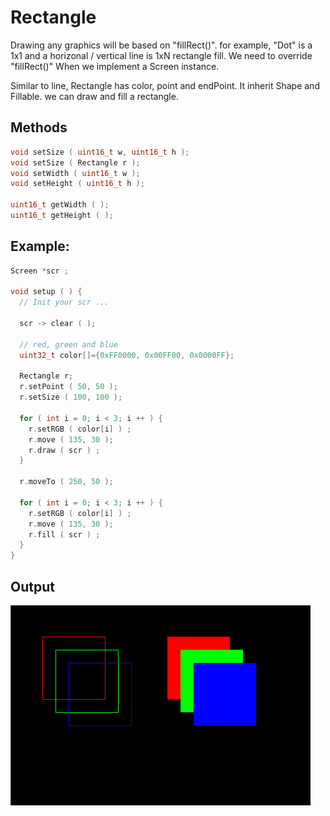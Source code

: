 # Rectangle

Drawing any graphics will be based on "fillRect()". for example, "Dot" is a 1x1 and a horizonal / vertical line is 1xN rectangle fill. We need to override "fillRect()" When we implement a Screen instance.

Similar to line, Rectangle has color, point and endPoint.
It inherit Shape and Fillable. we can draw and fill a rectangle.

## Methods
```cpp
void setSize ( uint16_t w, uint16_t h );
void setSize ( Rectangle r );
void setWidth ( uint16_t w );
void setHeight ( uint16_t h );

uint16_t getWidth ( );
uint16_t getHeight ( );
```
## Example:
```cpp
Screen *scr ;

void setup ( ) {
  // Init your scr ...
  
  scr -> clear ( );

  // red, green and blue
  uint32_t color[]={0xFF0000, 0x00FF00, 0x0000FF};

  Rectangle r;
  r.setPoint ( 50, 50 );
  r.setSize ( 100, 100 );

  for ( int i = 0; i < 3; i ++ ) {
    r.setRGB ( color[i] ) ;
    r.move ( 135, 30 );
    r.draw ( scr ) ;
  }

  r.moveTo ( 250, 50 );

  for ( int i = 0; i < 3; i ++ ) {
    r.setRGB ( color[i] ) ;
    r.move ( 135, 30 );
    r.fill ( scr ) ;
  }  
}
```
## Output
<img src="RectangleExample.jpg" width="480" />
